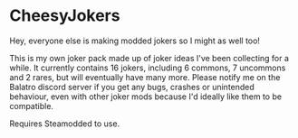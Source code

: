# CheesyJokers
Hey, everyone else is making modded jokers so I might as well too! 

This is my own joker pack made up of joker ideas I've been collecting for a while. It currently contains 16 jokers, including 6 commons, 7 uncommons and 2 rares, but will eventually have many more. Please notify me on the Balatro discord server if you get any bugs, crashes or unintended behaviour, even with other joker mods because I'd ideally like them to be compatible. 

Requires Steamodded to use.
